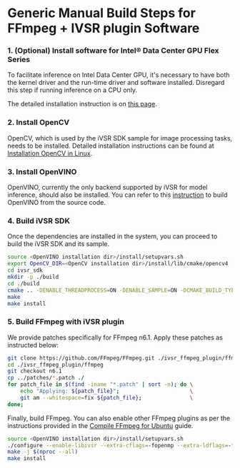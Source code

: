 # Generic Manual Build Steps for FFmpeg + IVSR plugin Software

### 1. (Optional) Install software for Intel® Data Center GPU Flex Series
To facilitate inference on Intel Data Center GPU, it's necessary to have both the kernel driver and the run-time driver and software installed. Disregard this step if running inference on a CPU only.<br>

The detailed installation instruction is on [this page](https://dgpu-docs.intel.com/driver/installation.html#).


### 2. Install OpenCV
OpenCV, which is used by the iVSR SDK sample for image processing tasks, needs to be installed. Detailed installation instructions can be found at [Installation OpenCV in Linux](https://docs.opencv.org/4.x/d7/d9f/tutorial_linux_install.html).

### 3. Install OpenVINO
OpenVINO, currently the only backend supported by iVSR for model inference, should also be installed. You can refer to this [instruction](https://github.com/openvinotoolkit/openvino/blob/master/docs/dev/build_linux.md) to build OpenVINO from the source code.

### 4. Build iVSR SDK
Once the dependencies are installed in the system, you can proceed to build the iVSR SDK and its sample.
```bash
source <OpenVINO installation dir>/install/setupvars.sh
export OpenCV_DIR=<OpenCV installation dir>/install/lib/cmake/opencv4
cd ivsr_sdk
mkdir -p ./build
cd ./build
cmake .. -DENABLE_THREADPROCESS=ON -DENABLE_SAMPLE=ON -DCMAKE_BUILD_TYPE=Release
make
make install
```
### 5. Build FFmpeg with iVSR plugin
We provide patches specifically for FFmpeg n6.1. Apply these patches as instructed below:
```bash
git clone https://github.com/FFmpeg/FFmpeg.git ./ivsr_ffmpeg_plugin/ffmpeg
cd ./ivsr_ffmpeg_plugin/ffmpeg
git checkout n6.1
cp ../patches/*.patch ./
for patch_file in $(find -iname "*.patch" | sort -n); do \
    echo "Applying: ${patch_file}";                      \
    git am --whitespace=fix ${patch_file};               \
done;
```
Finally, build FFmpeg. You can also enable other FFmpeg plugins as per the instructions provided in the [Compile FFmpeg for Ubuntu](https://trac.ffmpeg.org/wiki/CompilationGuide/Ubuntu) guide.
```bash
source <OpenVINO installation dir>/install/setupvars.sh
./configure --enable-libivsr --extra-cflags=-fopenmp --extra-ldflags=-fopenmp
make -j $(nproc --all)
make install
```
